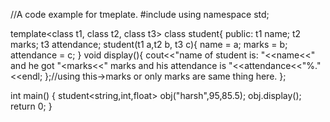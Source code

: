 //A code example for tmeplate.
#include<iostream>
using namespace std;

template<class t1, class t2, class t3>
class student{
    public:
    t1 name;
    t2 marks;
    t3 attendance;
    student(t1 a,t2 b, t3 c){
        name = a;
        marks = b;
        attendance = c;
    }
    void display(){
        cout<<"name of student is: "<<name<<" and he got "<<this->marks<<" marks and his attendance is "<<attendance<<"%."<<endl;
    };//using this->marks or only marks are same thing here.
};

int main()
{
    student<string,int,float> obj("harsh",95,85.5);
    obj.display();
     return 0;
}
